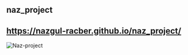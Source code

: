 ## naz_project
## https://nazgul-racber.github.io/naz_project/
![Naz-project](https://github.com/Nazgul-Racber/naz_project/assets/119047722/b15900dd-a0a9-46ac-b834-c72138fbd7c4)

